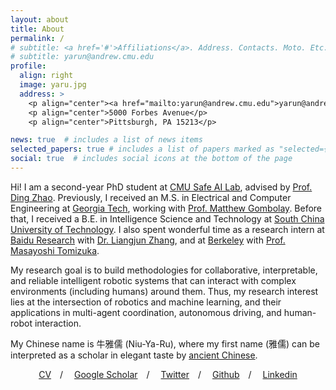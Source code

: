 ```yaml
---
layout: about
title: About
permalink: /
# subtitle: <a href='#'>Affiliations</a>. Address. Contacts. Moto. Etc.
# subtitle: yarun@andrew.cmu.edu
profile:
  align: right
  image: yaru.jpg
  address: >
    <p align="center"><a href="mailto:yarun@andrew.cmu.edu">yarun@andrew.cmu.edu</a></p>
    <p align="center">5000 Forbes Avenue</p>
    <p align="center">Pittsburgh, PA 15213</p>

news: true  # includes a list of news items
selected_papers: true # includes a list of papers marked as "selected={true}"
social: true  # includes social icons at the bottom of the page
---
```


Hi! I am a second-year PhD student at [CMU Safe AI Lab](https://safeai-lab.github.io/), advised by [Prof. Ding Zhao](https://www.meche.engineering.cmu.edu/directory/bios/zhao-ding.html). Previously, I received an M.S. in Electrical and Computer Engineering at [Georgia Tech](https://www.gatech.edu/), working with [Prof. Matthew Gombolay](https://core-robotics.gatech.edu/people/matthew-gombolay/). Before that, I received a B.E. in Intelligence Science and Technology at [South China University of Technology](https://www.scut.edu.cn/en/). I also spent wonderful time as a research intern at [Baidu Research](http://research.baidu.com/) with [Dr. Liangjun Zhang](https://www.cs.unc.edu/~zlj/), and at [Berkeley](https://www.berkeley.edu/) with [Prof. Masayoshi Tomizuka](https://me.berkeley.edu/people/masayoshi-tomizuka/).

My research goal is to build methodologies for collaborative, interpretable, and reliable intelligent robotic systems that can interact with complex environments (including humans) around them. Thus, my research interest lies at the intersection of robotics and machine learning, and their applications in multi-agent coordination, autonomous driving, and human-robot interaction. 

My Chinese name is 牛雅儒 (Niu-Ya-Ru), where my first name (雅儒) can be interpreted as a scholar in elegant taste by [ancient Chinese](https://baike.baidu.hk/item/%E9%9B%85%E5%84%92/5817490).

<!-- [CV (May 2022)](https://chrisyrniu.github.io/assets/pdf/cv_yaru_niu.pdf)&emsp;/&emsp;[Google Scholar](https://scholar.google.com/citations?user=7yn5-VEAAAAJ&hl=en&oi=ao)&emsp;/&emsp;[Twitter](https://twitter.com/yaru_niu)&emsp;/&emsp;[Github](https://github.com/chrisyrniu)&emsp;/&emsp;[Linkedin](https://www.linkedin.com/in/yaru-niu-2b847b169/) -->

<p align="center"><a href="https://chrisyrniu.github.io/assets/pdf/cv_yaru_niu.pdf">CV</a>&emsp;/
&emsp;<a href="https://scholar.google.com/citations?user=7yn5-VEAAAAJ&hl=en&oi=ao">Google Scholar</a>&emsp;/
&emsp;<a href="https://twitter.com/yaru_niu">Twitter</a>&emsp;/
&emsp;<a href="https://github.com/chrisyrniu">Github</a>&emsp;/
&emsp;<a href="https://www.linkedin.com/in/yaru-niu-2b847b169/">Linkedin</a>
</p>


<!-- Write your biography here. Tell the world about yourself. Link to your favorite [subreddit](http://reddit.com). You can put a picture in, too. The code is already in, just name your picture `prof_pic.jpg` and put it in the `img/` folder.

Put your address / P.O. box / other info right below your picture. You can also disable any these elements by editing `profile` property of the YAML header of your `_pages/about.md`. Edit `_bibliography/papers.bib` and Jekyll will render your [publications page](/al-folio/publications/) automatically.

Link to your social media connections, too. This theme is set up to use [Font Awesome icons](http://fortawesome.github.io/Font-Awesome/) and [Academicons](https://jpswalsh.github.io/academicons/), like the ones below. Add your Facebook, Twitter, LinkedIn, Google Scholar, or just disable all of them. -->
